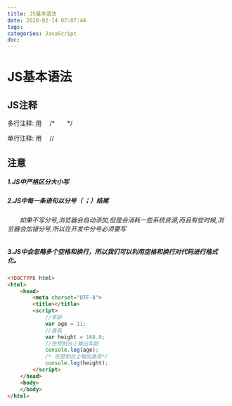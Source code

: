 ```yaml
---
title: JS基本语法
date: 2020-02-14 07:07:44
tags:
categories: JavaScript
doc:
---
```


# JS基本语法

## JS注释

多行注释: 用&emsp; /\*&emsp;&emsp;*/

单行注释: 用&emsp; //



## 注意

##### 1.JS中严格区分大小写

##### 2.JS中每一条语句以分号（ ；）结尾

###### &emsp;&emsp;如果不写分号,浏览器会自动添加,但是会消耗一些系统资源,而且有些时候,浏览器会加错分号,所以在开发中分号必须要写

##### 3.JS中会忽略多个空格和换行，所以我们可以利用空格和换行对代码进行格式化。

```html
<!DOCTYPE html>
<html>
	<head>
		<meta charset="UTF-8">
		<title></title>
		<script>
            //年龄
			var age = 11;
            //身高
			var height = 168.8;
			//在控制台上输出年龄
			console.log(age);
            /* 在控制台上输出身高*/
			console.log(height);
		</script>
	</head>
	<body>
	</body>
</html>

```

